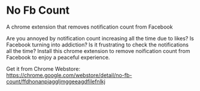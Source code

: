 # No Fb Count
A chrome extension that removes notification count from Facebook

Are you annoyed by notification count increasing all the time due to likes? Is Facebook turning into addiction? Is it frustrating to check the notifications all the time? Install this chrome extension to remove noification count from Facebook to enjoy a peaceful experience.

Get it from Chrome Webstore: https://chrome.google.com/webstore/detail/no-fb-count/ffdhonanpjaggljmggeeagdfilefnlkj
